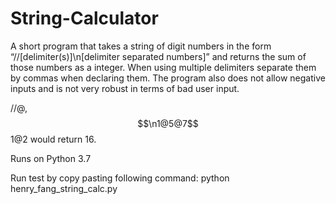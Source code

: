 # String-Calculator
A short program that takes a string of digit numbers in the form “//[delimiter(s)]\n[delimiter separated numbers]” and returns the sum of those numbers as a integer. When using multiple delimiters separate them by commas when declaring them. The program also does not allow negative inputs and is not very robust in terms of bad user input.

//@,$$\n1@5@7$$1@2 would return 16. 

Runs on Python 3.7 

Run test by copy pasting following command: python henry_fang_string_calc.py
